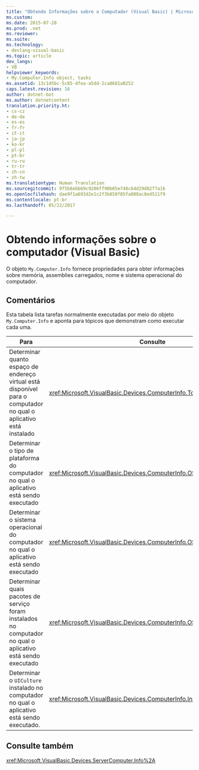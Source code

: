 ```yaml
---
title: "Obtendo Informações sobre o Computador (Visual Basic) | Microsoft Docs"
ms.custom: 
ms.date: 2015-07-20
ms.prod: .net
ms.reviewer: 
ms.suite: 
ms.technology:
- devlang-visual-basic
ms.topic: article
dev_langs:
- VB
helpviewer_keywords:
- My.Computer.Info object, tasks
ms.assetid: 13c145bc-5c85-4fea-a5dd-2ca8681a0252
caps.latest.revision: 16
author: dotnet-bot
ms.author: dotnetcontent
translation.priority.ht:
- cs-cz
- de-de
- es-es
- fr-fr
- it-it
- ja-jp
- ko-kr
- pl-pl
- pt-br
- ru-ru
- tr-tr
- zh-cn
- zh-tw
ms.translationtype: Human Translation
ms.sourcegitcommit: 9f5b8ebb69c9206ff90b05e748c64d29d82f7a16
ms.openlocfilehash: dae9f1a693d2e1c2f3b858f85fa088ac8ed511f9
ms.contentlocale: pt-br
ms.lasthandoff: 05/22/2017

---
```

# <a name="getting-information-about-the-computer-visual-basic"></a>Obtendo informações sobre o computador (Visual Basic)
O objeto `My.Computer.Info` fornece propriedades para obter informações sobre memória, assemblies carregados, nome e sistema operacional do computador.  
  
## <a name="remarks"></a>Comentários  
 Esta tabela lista tarefas normalmente executadas por meio do objeto `My.Computer.Info` e aponta para tópicos que demonstram como executar cada uma.  
  
|Para|Consulte|  
|---|---|   
|Determinar quanto espaço de endereço virtual está disponível para o computador no qual o aplicativo está instalado|<xref:Microsoft.VisualBasic.Devices.ComputerInfo.TotalVirtualMemory%2A>|  
|Determinar o tipo de plataforma do computador no qual o aplicativo está sendo executado|<xref:Microsoft.VisualBasic.Devices.ComputerInfo.OSPlatform%2A>|  
|Determinar o sistema operacional do computador no qual o aplicativo está sendo executado|<xref:Microsoft.VisualBasic.Devices.ComputerInfo.OSFullName%2A>|  
|Determinar quais pacotes de serviço foram instalados no computador no qual o aplicativo está sendo executado|<xref:Microsoft.VisualBasic.Devices.ComputerInfo.OSVersion%2A>|  
|Determinar o `UICulture` instalado no computador no qual o aplicativo está sendo executado.|<xref:Microsoft.VisualBasic.Devices.ComputerInfo.InstalledUICulture%2A>|  
  
## <a name="see-also"></a>Consulte também  
 <xref:Microsoft.VisualBasic.Devices.ServerComputer.Info%2A>
